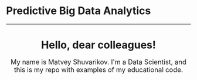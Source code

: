 # Predictive Big Data Analytics

<p></p>
<hr/>
<h1 style="text-align: center">Hello, dear colleagues!</h1>
<p style="font-size: 18px; text-align: center">My name is Matvey Shuvarikov. I'm a Data Scientist, and this is my repo with examples of my educational code.</a> 
</p>
